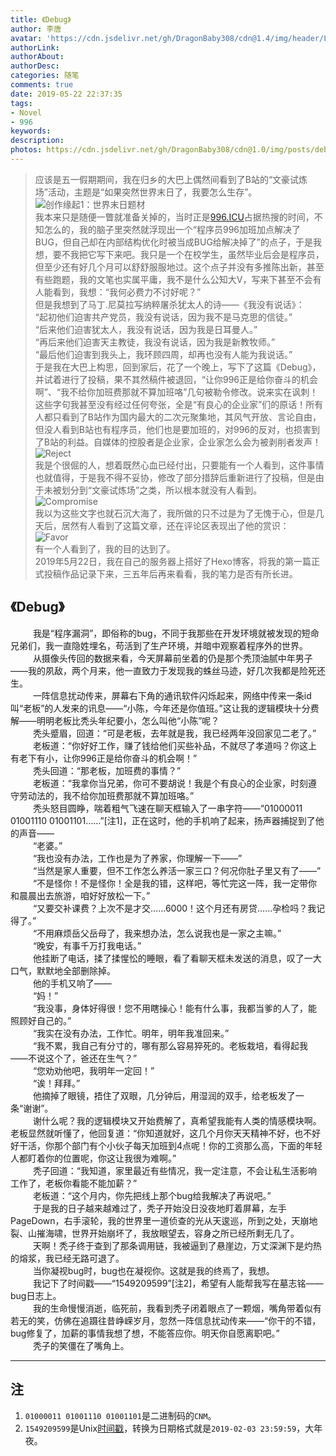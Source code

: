 ```yaml
---
title: 《Debug》
author: 李唐
avatar: 'https://cdn.jsdelivr.net/gh/DragonBaby308/cdn@1.4/img/header/LeeTang.jpeg'
authorLink: 
authorAbout:
authorDesc:
categories: 随笔
comments: true
date: 2019-05-22 22:37:35
tags:
- Novel    
- 996
keywords:
description:
photos: https://cdn.jsdelivr.net/gh/DragonBaby308/cdn@1.0/img/posts/debug.jpg
---
```


> 应该是五一假期期间，我在归乡的大巴上偶然间看到了B站的“文豪试炼场”活动，主题是“如果突然世界末日了，我要怎么生存”。  
  ![创作缘起1：世界末日题材](https://tva1.sinaimg.cn/large/007rAy9hgy1g3ah7aywsgj30u01hdb2a.jpg)  
  我本来只是随便一瞥就准备关掉的，当时正是[996.ICU](https://github.com/996icu/996.ICU/blob/master/README_CN.md)占据热搜的时间，不知怎么的，我的脑子里突然就浮现出一个“程序员996加班加点解决了BUG，但自己却在内部结构优化时被当成BUG给解决掉了”的点子，于是我想，要不我把它写下来吧。我只是一个在校学生，虽然毕业后会是程序员，但至少还有好几个月可以舒舒服服地过。这个点子并没有多推陈出新，甚至有些跑题，我的文笔也实属平庸，我不是什么公知大V，写来下甚至不会有人能看到，我想：“我何必费力不讨好呢？”  
  但是我想到了马丁.尼莫拉写纳粹屠杀犹太人的诗——《我没有说话》：  
“起初他们迫害共产党员，我没有说话，因为我不是马克思的信徒。”  
“后来他们迫害犹太人，我没有说话，因为我是日耳曼人。”  
“再后来他们迫害天主教徒，我没有说话，因为我是新教牧师。”  
“最后他们迫害到我头上，我环顾四周，却再也没有人能为我说话。”  
  于是我在大巴上构思，回到家后，花了一个晚上，写下了这篇《Debug》，并试着进行了投稿，果不其然稿件被退回，“让你996正是给你奋斗的机会啊”、“我不给你加班费那就不算加班咯”几句被勒令修改。说来实在讽刺！这些字句我甚至没有经过任何夸张，全是“有良心的企业家”们的原话！所有人都只看到了B站作为国内最大的二次元聚集地，其风气开放、言论自由，但没人看到B站也有程序员，他们也是要加班的，对996的反对，也损害到了B站的利益。自媒体的控股者是企业家，企业家怎么会为被剥削者发声！  
  ![Reject](https://tva1.sinaimg.cn/large/007rAy9hgy1g3ah9h97gbj30u01hdtea.jpg)  
  我是个很倔的人，想着既然心血已经付出，只要能有一个人看到，这件事情也就值得，于是我不得不妥协，修改了部分措辞后重新进行了投稿，但是由于未被划分到“文豪试炼场”之类，所以根本就没有人看到。  
  ![Compromise](https://tva1.sinaimg.cn/large/007rAy9hgy1g3ahbyjnefj30u01hdtd9.jpg)  
  我以为这些文字也就石沉大海了，我所做的只不过是为了无愧于心，但是几天后，居然有人看到了这篇文章，还在评论区表现出了他的赏识：  
  ![Favor](https://tva1.sinaimg.cn/large/007rAy9hgy1g3ahces8fsj30u01hd453.jpg)  
  有一个人看到了，我的目的达到了。  
  2019年5月22日，我在自己的服务器上搭好了Hexo博客，将我的第一篇正式投稿作品记录下来，三五年后再来看看，我的笔力是否有所长进。  

##  《Debug》

  &emsp; &emsp; 我是“程序漏洞”，即俗称的bug，不同于我那些在开发环境就被发现的短命兄弟们，我一直隐姓埋名，苟活到了生产环境，并暗中观察着程序外的世界。  
  &emsp; &emsp; 从摄像头传回的数据来看，今天屏幕前坐着的仍是那个秃顶油腻中年男子——我的夙敌，两个月来，他一直致力于发现我的蛛丝马迹，好几次我都是险死还生。  
  &emsp; &emsp; 一阵信息扰动传来，屏幕右下角的通讯软件闪烁起来，网络中传来一条id叫“老板”的人发来的讯息——“小陈，今年还是你值班。”这让我的逻辑模块十分费解——明明老板比秃头年纪要小，怎么叫他“小陈”呢？  
  &emsp; &emsp; 秃头蹙眉，回道：“可是老板，去年就是我，我已经两年没回家见二老了。”  
  &emsp; &emsp; 老板道：“你好好工作，赚了钱给他们买些补品，不就尽了孝道吗？你这上有老下有小，让你996正是给你奋斗的机会啊！”  
  &emsp; &emsp; 秃头回道：“那老板，加班费的事情？”  
  &emsp; &emsp; 老板道：“我拿你当兄弟，你可不要胡说！我是个有良心的企业家，时刻遵守劳动法的，我不给你加班费那就不算加班咯。”  
  &emsp; &emsp; 秃头怒目圆睁，喘着粗气飞速在聊天框输入了一串字符——“01000011 01001110 01001101……”[注1]，正在这时，他的手机响了起来，扬声器捕捉到了他的声音——  
  &emsp; &emsp; “老婆。”  
  &emsp; &emsp; “我也没有办法，工作也是为了养家，你理解一下——”  
  &emsp; &emsp; “当然是家人重要，但不工作怎么养活一家三口？何况你肚子里又有了——”  
  &emsp; &emsp; “不是怪你！不是怪你！全是我的错，这样吧，等忙完这一阵，我一定带你和晨晨出去旅游，咱好好放松一下。”  
  &emsp; &emsp; “又要交补课费？上次不是才交……6000！这个月还有房贷……孕检吗？我记得了。”  
  &emsp; &emsp; “不用麻烦岳父岳母了，我来想办法，怎么说我也是一家之主嘛。”  
  &emsp; &emsp; “晚安，有事千万打我电话。”  
  &emsp; &emsp; 他挂断了电话，揉了揉惺忪的睡眼，看了看聊天框未发送的消息，叹了一大口气，默默地全部删除掉。  
  &emsp; &emsp; 他的手机又响了——  
  &emsp; &emsp; “妈！”  
  &emsp; &emsp; “我没事，身体好得很！您不用瞎操心！能有什么事，我都当爹的人了，能照顾好自己的。”  
  &emsp; &emsp; “我实在没有办法，工作忙。明年，明年我准回来。”  
  &emsp; &emsp; “我不累，我自己有分寸的，哪有那么容易猝死的。老板栽培，看得起我——不说这个了，爸还在生气？”  
  &emsp; &emsp; “您劝劝他吧，我明年一定回！”  
  &emsp; &emsp; “诶！拜拜。”  
  &emsp; &emsp; 他摘掉了眼镜，捂住了双眼，几分钟后，用湿润的双手，给老板发了一条“谢谢”。  
  &emsp; &emsp; 谢什么呢？我的逻辑模块又开始费解了，真希望我能有人类的情感模块啊。老板显然就听懂了，他回复道：“你知道就好，这几个月你天天精神不好，也不好好干活，你那个部门有个小伙子每天加班到4点呢！你的工资那么高，下面的年轻人都盯着你的位置呢，你这让我很为难啊。”   
  &emsp; &emsp; 秃子回道：“我知道，家里最近有些情况，我一定注意，不会让私生活影响工作了，老板你看能不能加薪？”  
  &emsp; &emsp; 老板道：“这个月内，你先把线上那个bug给我解决了再说吧。”  
  &emsp; &emsp; 于是我的日子越来越难过了，秃子开始没日没夜地盯着屏幕，左手PageDown，右手滚轮，我的世界里一道侦查的光从天逡巡，所到之处，天崩地裂、山摧海啸，世界开始崩坏了，我放眼望去，容身之所已经所剩无几了。  
  &emsp; &emsp; 天啊！秃子终于查到了那条调用链，我被逼到了悬崖边，万丈深渊下是灼热的熔浆，我已经无路可退了。  
  &emsp; &emsp; 当你凝视bug时，bug也在凝视你。这就是我的终焉了，我想。  
  &emsp; &emsp; 我记下了时间戳——“1549209599”[注2]，希望有人能帮我写在墓志铭——bug日志上。  
  &emsp; &emsp; 我的生命慢慢消逝，临死前，我看到秃子闭着眼点了一颗烟，嘴角带着似有若无的笑，仿佛在追蹑往昔峥嵘岁月，忽然一阵信息扰动传来——“你干的不错，bug修复了，加薪的事情我想了想，不能答应你。明天你自愿离职吧。”  
  &emsp; &emsp; 秃子的笑僵在了嘴角上。  

---

##  注

1.  `01000011 01001110 01001101`是二进制码的`CNM`。  
2.  `1549209599`是Unix[时间戳](https://tool.lu/timestamp/)，转换为日期格式就是`2019-02-03 23:59:59`，大年夜。
